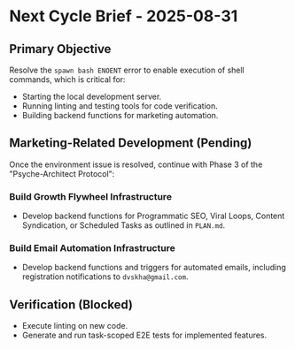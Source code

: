 # Next Cycle Brief - 2025-08-31

## Primary Objective

Resolve the `spawn bash ENOENT` error to enable execution of shell commands, which is critical for:
- Starting the local development server.
- Running linting and testing tools for code verification.
- Building backend functions for marketing automation.

## Marketing-Related Development (Pending)

Once the environment issue is resolved, continue with Phase 3 of the "Psyche-Architect Protocol":

### Build Growth Flywheel Infrastructure
- Develop backend functions for Programmatic SEO, Viral Loops, Content Syndication, or Scheduled Tasks as outlined in `PLAN.md`.

### Build Email Automation Infrastructure
- Develop backend functions and triggers for automated emails, including registration notifications to `dvskha@gmail.com`.

## Verification (Blocked)

- Execute linting on new code.
- Generate and run task-scoped E2E tests for implemented features.
